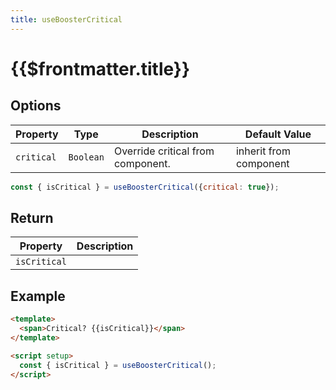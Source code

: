 ```yaml
---
title: useBoosterCritical
---
```


# {{$frontmatter.title}}

## Options

| Property   | Type      | Description                       | Default Value          |
| ---------- | --------- | --------------------------------- | ---------------------- |
| `critical` | `Boolean` | Override critical from component. | inherit from component |

```js
const { isCritical } = useBoosterCritical({critical: true});
```

## Return

| Property     | Description |
| ------------ | ----------- |
| `isCritical` |             |

## Example

```html
<template>
  <span>Critical? {{isCritical}}</span>
</template>

<script setup>
  const { isCritical } = useBoosterCritical();
</script>
```
